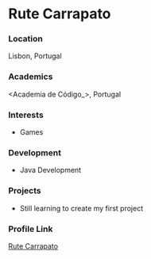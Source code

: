 # Rute Carrapato

### Location

Lisbon, Portugal

### Academics

<Academia de Código_>, Portugal

### Interests

- Games 

### Development

- Java Development

### Projects

- Still learning to create my first project

### Profile Link

[Rute Carrapato](https://github.com/RuteCarrapato)
